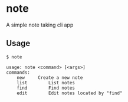 # note

A simple note taking cli app

## Usage

```
$ note

usage: note <command> [<args>]
commands:
	new		Create a new note
	list		List notes
	find		Find notes
	edit		Edit notes located by "find"
```
